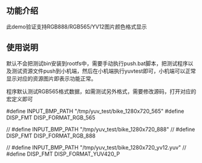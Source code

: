 ## 功能介绍
此demo验证支持RGB888/RGB565/YV12图片颜色格式显示

## 使用说明
默认不会把测试bin安装到rootfs中，需要手动执行push.bat脚本，把测试程序以及测试资源文件push到小机端，然后在小机端执行yuvtest即可，小机端可以正常显示对应的资源图片即表示功能正常。

程序默认测试RGB565格式数据，如需测试另外格式，需要修改源码，打开对应的宏定义即可

#define INPUT_BMP_PATH "/tmp/yuv_test/bike_1280x720_565"
#define DISP_FMT DISP_FORMAT_RGB_565

// #define INPUT_BMP_PATH "/tmp/yuv_test/bike_1280x720_888"
// #define DISP_FMT DISP_FORMAT_RGB_888

// #define INPUT_BMP_PATH "/tmp/yuv_test/bike_1280x720_yv12.yuv"
// #define DISP_FMT DISP_FORMAT_YUV420_P
